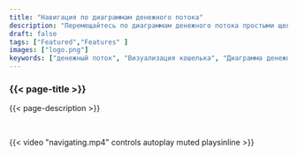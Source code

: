```yaml
---
title: "Навигация по диаграммам денежного потока"
description: "Перемещайтесь по диаграммам денежного потока простыми щелчками по входам или выходам транзакции или PSBT"
draft: false
tags: ["Featured","Features" ]
images: ["logo.png"]
keywords: ["денежный поток", "Визуализация кошелька", "Диаграмма денежных потоков"]
---
```


### {{< page-title >}} 
{{< page-description >}} 

<br>

 
{{< video "navigating.mp4" controls  autoplay muted playsinline >}}